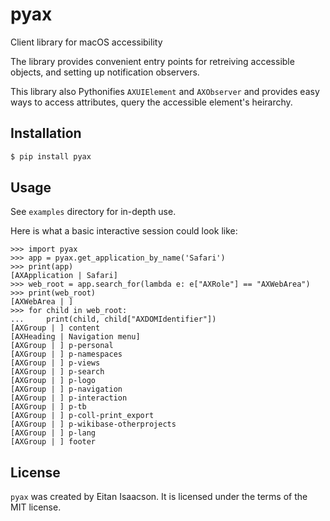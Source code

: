 # pyax

Client library for macOS accessibility

The library provides convenient entry points for retreiving accessible objects, and setting up notification observers.

This library also Pythonifies `AXUIElement` and `AXObserver` and provides easy ways to access attributes, query the accessible element's heirarchy.

## Installation

```bash
$ pip install pyax
```

## Usage

See `examples` directory for in-depth use.

Here is what a basic interactive session could look like:

```pycon
>>> import pyax
>>> app = pyax.get_application_by_name('Safari')
>>> print(app)
[AXApplication | Safari]
>>> web_root = app.search_for(lambda e: e["AXRole"] == "AXWebArea")
>>> print(web_root)
[AXWebArea | ]
>>> for child in web_root:
...     print(child, child["AXDOMIdentifier"])
[AXGroup | ] content
[AXHeading | Navigation menu]
[AXGroup | ] p-personal
[AXGroup | ] p-namespaces
[AXGroup | ] p-views
[AXGroup | ] p-search
[AXGroup | ] p-logo
[AXGroup | ] p-navigation
[AXGroup | ] p-interaction
[AXGroup | ] p-tb
[AXGroup | ] p-coll-print_export
[AXGroup | ] p-wikibase-otherprojects
[AXGroup | ] p-lang
[AXGroup | ] footer
```

## License

`pyax` was created by Eitan Isaacson. It is licensed under the terms of the MIT license.
